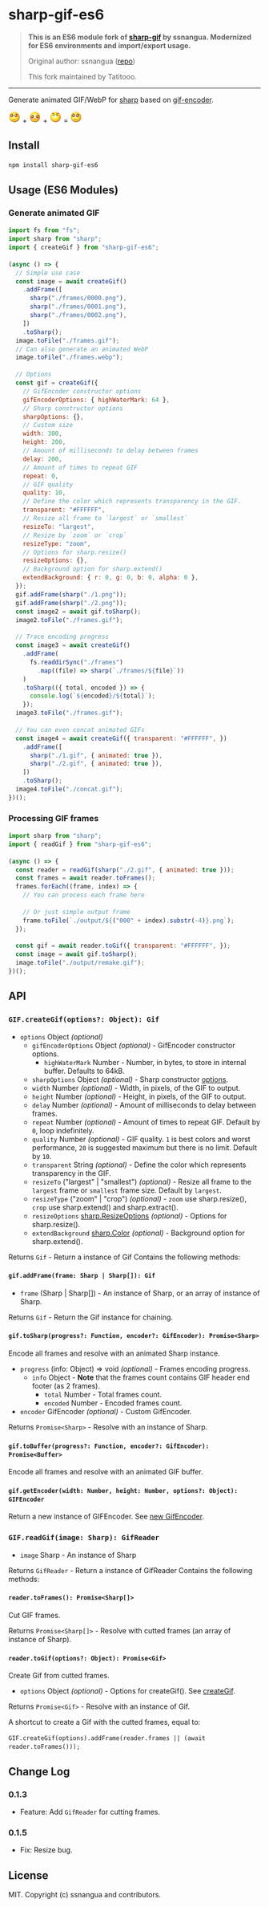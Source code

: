 # sharp-gif-es6

> **This is an ES6 module fork of [sharp-gif](https://www.npmjs.com/package/sharp-gif) by ssnangua. Modernized for ES6 environments and import/export usage.**
> 
> Original author: ssnangua ([repo](https://github.com/ssnangua/sharp-gif))
> 
> This fork maintained by Tatitooo.

---

Generate animated GIF/WebP for [sharp](https://www.npmjs.com/package/sharp) based on [gif-encoder](https://www.npmjs.com/package/gif-encoder).

![](1.gif) + ![](2.gif) + ![](3.gif) = ![](output/concat.gif)

## Install

```bash
npm install sharp-gif-es6
```

## Usage (ES6 Modules)

### Generate animated GIF

```js
import fs from "fs";
import sharp from "sharp";
import { createGif } from "sharp-gif-es6";

(async () => {
  // Simple use case
  const image = await createGif()
    .addFrame([
      sharp("./frames/0000.png"),
      sharp("./frames/0001.png"),
      sharp("./frames/0002.png"),
    ])
    .toSharp();
  image.toFile("./frames.gif");
  // Can also generate an animated WebP
  image.toFile("./frames.webp");

  // Options
  const gif = createGif({
    // GifEncoder constructor options
    gifEncoderOptions: { highWaterMark: 64 },
    // Sharp constructor options
    sharpOptions: {},
    // Custom size
    width: 300,
    height: 200,
    // Amount of milliseconds to delay between frames
    delay: 200,
    // Amount of times to repeat GIF
    repeat: 0,
    // GIF quality
    quality: 10,
    // Define the color which represents transparency in the GIF.
    transparent: "#FFFFFF",
    // Resize all frame to `largest` or `smallest`
    resizeTo: "largest",
    // Resize by `zoom` or `crop`
    resizeType: "zoom",
    // Options for sharp.resize()
    resizeOptions: {},
    // Background option for sharp.extend()
    extendBackground: { r: 0, g: 0, b: 0, alpha: 0 },
  });
  gif.addFrame(sharp("./1.png"));
  gif.addFrame(sharp("./2.png"));
  const image2 = await gif.toSharp();
  image2.toFile("./frames.gif");

  // Trace encoding progress
  const image3 = await createGif()
    .addFrame(
      fs.readdirSync("./frames")
        .map((file) => sharp(`./frames/${file}`))
    )
    .toSharp(({ total, encoded }) => {
      console.log(`${encoded}/${total}`);
    });
  image3.toFile("./frames.gif");

  // You can even concat animated GIFs
  const image4 = await createGif({ transparent: "#FFFFFF", })
    .addFrame([
      sharp("./1.gif", { animated: true }),
      sharp("./2.gif", { animated: true }),
    ])
    .toSharp();
  image4.toFile("./concat.gif");
})();
```

### Processing GIF frames

```js
import sharp from "sharp";
import { readGif } from "sharp-gif-es6";

(async () => {
  const reader = readGif(sharp("./2.gif", { animated: true }));
  const frames = await reader.toFrames();
  frames.forEach((frame, index) => {
    // You can process each frame here

    // Or just simple output frame
    frame.toFile(`./output/${("000" + index).substr(-4)}.png`);
  });

  const gif = await reader.toGif({ transparent: "#FFFFFF", });
  const image = await gif.toSharp();
  image.toFile("./output/remake.gif");
})();
```

## API

### `GIF.createGif(options?: Object): Gif`

- `options` Object _(optional)_
  - `gifEncoderOptions` Object _(optional)_ - GifEncoder constructor options.
    - `highWaterMark` Number - Number, in bytes, to store in internal buffer. Defaults to 64kB.
  - `sharpOptions` Object _(optional)_ - Sharp constructor [options](https://sharp.pixelplumbing.com/api-constructor#parameters).
  - `width` Number _(optional)_ - Width, in pixels, of the GIF to output.
  - `height` Number _(optional)_ - Height, in pixels, of the GIF to output.
  - `delay` Number _(optional)_ - Amount of milliseconds to delay between frames.
  - `repeat` Number _(optional)_ - Amount of times to repeat GIF. Default by `0`, loop indefinitely.
  - `quality` Number _(optional)_ - GIF quality. `1` is best colors and worst performance, `20` is suggested maximum but there is no limit. Default by `10`.
  - `transparent` String _(optional)_ - Define the color which represents transparency in the GIF.
  - `resizeTo` ("largest" | "smallest") _(optional)_ - Resize all frame to the `largest` frame or `smallest` frame size. Default by `largest`.
  - `resizeType` ("zoom" | "crop") _(optional)_ - `zoom` use sharp.resize(), `crop` use sharp.extend() and sharp.extract().
  - `resizeOptions` [sharp.ResizeOptions](https://sharp.pixelplumbing.com/api-resize#parameters) _(optional)_ - Options for sharp.resize().
  - `extendBackground` [sharp.Color](https://www.npmjs.org/package/color) _(optional)_ - Background option for sharp.extend().

Returns `Gif` - Return a instance of Gif Contains the following methods:

#### `gif.addFrame(frame: Sharp | Sharp[]): Gif`

- `frame` (Sharp | Sharp[]) - An instance of Sharp, or an array of instance of Sharp.

Returns `Gif` - Return the Gif instance for chaining.

#### `gif.toSharp(progress?: Function, encoder?: GifEncoder): Promise<Sharp>`

Encode all frames and resolve with an animated Sharp instance.

- `progress` (info: Object) => void _(optional)_ - Frames encoding progress.
  - `info` Object - **Note** that the frames count contains GIF header end footer (as 2 frames).
    - `total` Number - Total frames count.
    - `encoded` Number - Encoded frames count.
- `encoder` GifEncoder _(optional)_ - Custom GifEncoder.

Returns `Promise<Sharp>` - Resolve with an instance of Sharp.

#### `gif.toBuffer(progress?: Function, encoder?: GifEncoder): Promise<Buffer>`

Encode all frames and resolve with an animated GIF buffer.

#### `gif.getEncoder(width: Number, height: Number, options?: Object): GIFEncoder`

Return a new instance of GIFEncoder. See [new GifEncoder](https://github.com/twolfson/gif-encoder#new-gifencoderwidth-height-options).

### `GIF.readGif(image: Sharp): GifReader`

- `image` Sharp - An instance of Sharp

Returns `GifReader` - Return a instance of GifReader Contains the following methods:

#### `reader.toFrames(): Promise<Sharp[]>`

Cut GIF frames.

Returns `Promise<Sharp[]>` - Resolve with cutted frames (an array of instance of Sharp).

#### `reader.toGif(options?: Object): Promise<Gif>`

Create Gif from cutted frames.

- `options` Object _(optional)_ - Options for createGif(). See [createGif](#gifcreategifoptions-object-gif).

Returns `Promise<Gif>` - Resolve with an instance of Gif.

A shortcut to create a Gif with the cutted frames, equal to:

`GIF.createGif(options).addFrame(reader.frames || (await reader.toFrames()));`

## Change Log

### 0.1.3

- Feature: Add `GifReader` for cutting frames.

### 0.1.5

- Fix: Resize bug.

## License

MIT. Copyright (c) ssnangua and contributors.
